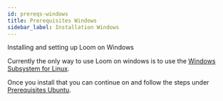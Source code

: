 ```yaml
---
id: prereqs-windows
title: Prerequisites Windows
sidebar_label: Installation Windows
---
```

Installing and setting up Loom on Windows

Currently the only way to use Loom on windows is to use the   [Windows Subsystem for Linux](https://docs.microsoft.com/en-us/windows/wsl/install-win10).

Once you install that you can continue on and follow the steps under [Prerequisites Ubuntu](prereqs-ubuntu.html).